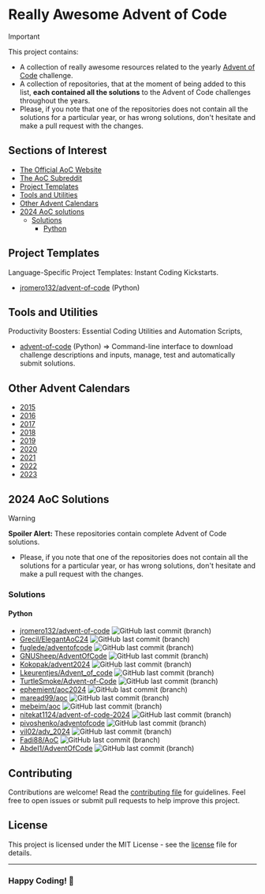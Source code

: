 # Really Awesome Advent of Code

> [!IMPORTANT]
> This project contains:
>
> - A collection of really awesome resources related to the yearly [Advent of Code](https://adventofcode.com/) challenge.
> - A collection of repositories, that at the moment of being added to this list, **each contained all the solutions**
> to the Advent of Code challenges throughout the years.
> - Please, if you note that one of the repositories does not contain all the solutions for a particular year, or has
> wrong solutions, don't hesitate and make a pull request with the changes.

## Sections of Interest

- [The Official AoC Website](https://adventofcode.com/)
- [The AoC Subreddit](https://www.reddit.com/r/adventofcode/)
- [Project Templates](#project-templates)
- [Tools and Utilities](#tools-and-utilities)
- [Other Advent Calendars](#other-advent-calendars)
- [2024 AoC solutions](#2024-aoc-solutions)
    - [Solutions](#solutions)
        - [Python](#python)

## Project Templates

Language-Specific Project Templates: Instant Coding Kickstarts.

- [jromero132/advent-of-code](https://github.com/jromero132/advent-of-code) (Python)

## Tools and Utilities

Productivity Boosters: Essential Coding Utilities and Automation Scripts,

- [advent-of-code](https://github.com/jromero132/advent-of-code) (Python) => Command-line interface to download
  challenge descriptions and inputs, manage, test and automatically submit solutions.

## Other Advent Calendars

- [2015](./2015.md)
- [2016](./2016.md)
- [2017](./2017.md)
- [2018](./2018.md)
- [2019](./2019.md)
- [2020](./2020.md)
- [2021](./2021.md)
- [2022](./2022.md)
- [2023](./2023.md)

## 2024 AoC Solutions

> [!WARNING]
> **Spoiler Alert:** These repositories contain complete Advent of Code solutions.
>
> - Please, if you note that one of the repositories does not contain all the solutions for a particular year, or has
> wrong solutions, don't hesitate and make a pull request with the changes.

### Solutions

#### Python

- [jromero132/advent-of-code](https://github.com/jromero132/advent-of-code) ![GitHub last commit (branch)](https://img.shields.io/github/last-commit/jromero132/advent-of-code/master)
- [Grecil/ElegantAoC24](https://github.com/Grecil/ElegantAoC24) ![GitHub last commit (branch)](https://img.shields.io/github/last-commit/Grecil/ElegantAoC24/main)
- [fuglede/adventofcode](https://github.com/fuglede/adventofcode) ![GitHub last commit (branch)](https://img.shields.io/github/last-commit/fuglede/adventofcode/master)
- [GNUSheep/AdventOfCode](https://github.com/GNUSheep/AdventOfCode) ![GitHub last commit (branch)](https://img.shields.io/github/last-commit/GNUSheep/AdventOfCode/main)
- [Kokopak/advent2024](https://github.com/Kokopak/advent2024) ![GitHub last commit (branch)](https://img.shields.io/github/last-commit/Kokopak/advent2024/master)
- [Lkeurentjes/Advent_of_code](https://github.com/Lkeurentjes/Advent_of_code) ![GitHub last commit (branch)](https://img.shields.io/github/last-commit/Lkeurentjes/Advent_of_code/main)
- [TurtleSmoke/Advent-of-Code](https://github.com/TurtleSmoke/Advent-of-Code) ![GitHub last commit (branch)](https://img.shields.io/github/last-commit/TurtleSmoke/Advent-of-Code/main)
- [ephemient/aoc2024](https://github.com/ephemient/aoc2024) ![GitHub last commit (branch)](https://img.shields.io/github/last-commit/ephemient/aoc2024/main)
- [maread99/aoc](https://github.com/maread99/aoc) ![GitHub last commit (branch)](https://img.shields.io/github/last-commit/maread99/aoc/main)
- [mebeim/aoc](https://github.com/mebeim/aoc) ![GitHub last commit (branch)](https://img.shields.io/github/last-commit/mebeim/aoc/master)
- [nitekat1124/advent-of-code-2024](https://github.com/nitekat1124/advent-of-code-2024) ![GitHub last commit (branch)](https://img.shields.io/github/last-commit/nitekat1124/advent-of-code-2024/main)
- [pivoshenko/adventofcode](https://github.com/pivoshenko/adventofcode) ![GitHub last commit (branch)](https://img.shields.io/github/last-commit/pivoshenko/adventofcode/main)
- [vil02/adv_2024](https://github.com/vil02/adv_2024) ![GitHub last commit (branch)](https://img.shields.io/github/last-commit/vil02/adv_2024/main)
- [Fadi88/AoC](https://github.com/Fadi88/AoC) ![GitHub last commit (branch)](https://img.shields.io/github/last-commit/Fadi88/AoC/master)
- [AbdeI1/AdventOfCode](https://github.com/AbdeI1/AdventOfCode) ![GitHub last commit (branch)](https://img.shields.io/github/last-commit/AbdeI1/AdventOfCode/main)

## Contributing

Contributions are welcome! Read the [contributing file](./contributing.md) for guidelines. Feel free to open issues or
submit pull requests to help improve this project.

## License

This project is licensed under the MIT License - see the [license](./license) file for details.

---

### **Happy Coding!** 🚀
